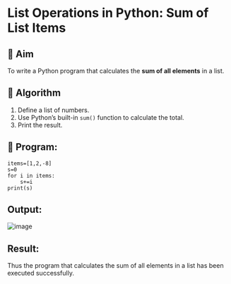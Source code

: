 
# List Operations in Python: Sum of List Items

## 🎯 Aim
To write a Python program that calculates the **sum of all elements** in a list.

## 🧠 Algorithm
1. Define a list of numbers.
2. Use Python’s built-in `sum()` function to calculate the total.
3. Print the result.

## 🧾 Program:

```
items=[1,2,-8]
s=0
for i in items:
    s+=i
print(s)
```

## Output:

![image](https://github.com/user-attachments/assets/d6a9ead2-fc30-4052-9596-4bf1fd08a08d)

## Result:

Thus the program that calculates the sum of all elements in a list has been executed successfully.
